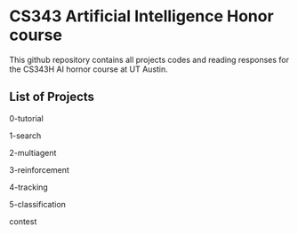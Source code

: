 CS343 Artificial Intelligence Honor course
============

This github repository contains all projects codes and reading responses for
the CS343H AI hornor course at UT Austin. 

List of Projects
-----------

0-tutorial
	
1-search

2-multiagent

3-reinforcement

4-tracking

5-classification

contest

